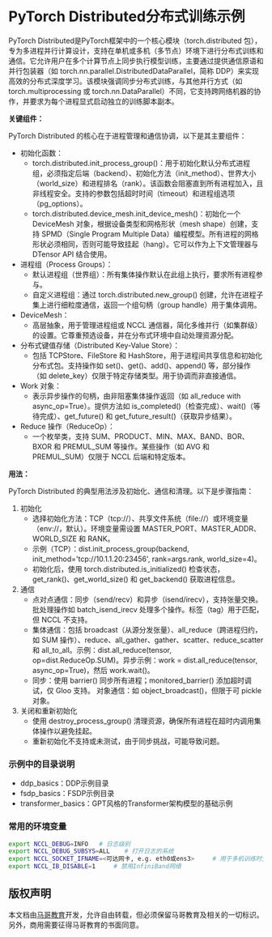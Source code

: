 # PyTorch Distributed分布式训练示例

PyTorch Distributed是PyTorch框架中的一个核心模块（torch.distributed 包），专为多进程并行计算设计，支持在单机或多机（多节点）环境下进行分布式训练和通信。它允许用户在多个计算节点上同步执行模型训练，主要通过提供通信原语和并行包装器（如 torch.nn.parallel.DistributedDataParallel，简称 DDP）来实现高效的分布式深度学习。该模块强调同步分布式训练，与其他并行方式（如 torch.multiprocessing 或 torch.nn.DataParallel）不同，它支持跨网络机器的协作，并要求为每个进程显式启动独立的训练脚本副本。

**关键组件：**

PyTorch Distributed 的核心在于进程管理和通信协调，以下是其主要组件：

- 初始化函数：
  - torch.distributed.init_process_group()：用于初始化默认分布式进程组，必须指定后端（backend）、初始化方法（init_method）、世界大小（world_size）和进程排名（rank）。该函数会阻塞直到所有进程加入，且非线程安全。支持的参数包括超时时间（timeout）和进程组选项（pg_options）。
  - torch.distributed.device_mesh.init_device_mesh()：初始化一个 DeviceMesh 对象，根据设备类型和网格形状（mesh shape）创建，支持 SPMD（Single Program Multiple Data）编程模型。所有进程的网格形状必须相同，否则可能导致挂起（hang）。它可以作为上下文管理器与 DTensor API 结合使用。
- 进程组（Process Groups）：
  - 默认进程组（世界组）：所有集体操作默认在此组上执行，要求所有进程参与。
  - 自定义进程组：通过 torch.distributed.new_group() 创建，允许在进程子集上进行细粒度通信，返回一个组句柄（group handle）用于集体调用。
- DeviceMesh：
  - 高层抽象，用于管理进程组或 NCCL 通信器，简化多维并行（如集群级）的设置。它尊重预选设备，并在分布式环境中自动处理资源分配。
- 分布式键值存储（Distributed Key-Value Store）：
  - 包括 TCPStore、FileStore 和 HashStore，用于进程间共享信息和初始化分布式包。支持操作如 set()、get()、add()、append() 等，部分操作（如 delete_key）仅限于特定存储类型。用于协调而非直接通信。
- Work 对象：
  - 表示异步操作的句柄，由非阻塞集体操作返回（如 all_reduce with async_op=True）。提供方法如 is_completed()（检查完成）、wait()（等待完成）、get_future() 和 get_future_result()（获取异步结果）。
- Reduce 操作（ReduceOp）：
  - 一个枚举类，支持 SUM、PRODUCT、MIN、MAX、BAND、BOR、BXOR 和 PREMUL_SUM 等操作。某些操作（如 AVG 和 PREMUL_SUM）仅限于 NCCL 后端和特定版本。

**用法：**

PyTorch Distributed 的典型用法涉及初始化、通信和清理。以下是步骤指南：

1. 初始化
   - 选择初始化方法：TCP（tcp://）、共享文件系统（file://）或环境变量（env://，默认）。环境变量需设置 MASTER_PORT、MASTER_ADDR、WORLD_SIZE 和 RANK。
   - 示例（TCP）：dist.init_process_group(backend, init_method='tcp://10.1.1.20:23456', rank=args.rank, world_size=4)。
   - 初始化后，使用 torch.distributed.is_initialized() 检查状态，get_rank()、get_world_size() 和 get_backend() 获取进程信息。
2. 通信
   - 点对点通信：同步（send/recv）和异步（isend/irecv），支持张量交换。批处理操作如 batch_isend_irecv 处理多个操作。标签（tag）用于匹配，但 NCCL 不支持。
   - 集体通信：包括 broadcast（从源分发张量）、all_reduce（跨进程归约，如 SUM 操作）、reduce、all_gather、gather、scatter、reduce_scatter 和 all_to_all。示例：dist.all_reduce(tensor, op=dist.ReduceOp.SUM)。异步示例：work = dist.all_reduce(tensor, async_op=True)，然后 work.wait()。
   - 同步：使用 barrier() 同步所有进程；monitored_barrier() 添加超时调试，仅 Gloo 支持。
     对象通信：如 object_broadcast()，但限于可 pickle 对象。
3. 关闭和重新初始化
   - 使用 destroy_process_group() 清理资源，确保所有进程在超时内调用集体操作以避免挂起。
   - 重新初始化不支持或未测试，由于同步挑战，可能导致问题。

### 示例中的目录说明

- ddp_basics：DDP示例目录
- fsdp_basics：FSDP示例目录
- transformer_basics：GPT风格的Transformer架构模型的基础示例

### 常用的环境变量

```bash
export NCCL_DEBUG=INFO   # 日志级别
export NCCL_DEBUG_SUBSYS=ALL    # 打开日志的系统
export NCCL_SOCKET_IFNAME=<可达网卡, e.g. eth0或ens3>     # 用于多机训练时负责进行分布式通信的网络接口
export NCCL_IB_DISABLE=1     # 禁用InfiniBand网络
```



## 版权声明

本文档由[马哥教育](http://www.magedu.com)开发，允许自由转载，但必须保留马哥教育及相关的一切标识。另外，商用需要征得马哥教育的书面同意。
